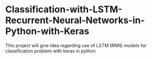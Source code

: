 # Classification-with-LSTM-Recurrent-Neural-Networks-in-Python-with-Keras
This project will give idea regarding use of LSTM (RNN) models for classification problem with keras in python
